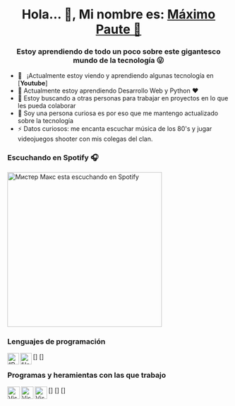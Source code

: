 <h1 align="center"> Hola... 👋, Mi nombre es: <a href="https://github.com/mapjx">Máximo Paute 🙂</a></h1>
<h3 align="center">Estoy aprendiendo de todo un poco sobre este gigantesco mundo de la tecnología 😜</h3>

- 🔭 &ensp;¡Actualmente estoy viendo y aprendiendo algunas tecnología en [**Youtube**]
- 🌱 Actualmente estoy aprendiendo Desarrollo Web y Python ❤️ 
- 👯 Estoy buscando a otras personas para trabajar en proyectos en lo que les pueda colaborar
- 🗿  Soy una persona curiosa es por eso que me mantengo actualizado sobre la tecnología
- ⚡ Datos curiosos: me encanta escuchar música de los 80's y jugar videojuegos shooter con mis colegas del clan.

### Escuchando en Spotify 🎧
[<img src="https://spotifynowplaying.vercel.app/api/spotify-playing" alt="Мистер Макс esta escuchando en Spotify" width="350" />](https://open.spotify.com/user/22xlpwqlkqs37mbz3pzdibucy)

### Lenguajes de programación
[<img align="left" alt=“Phyton” width="26px" src="https://cdn-icons-png.flaticon.com/512/919/919852.png" />]
[<img align="left" alt=“Java” width="26px" src="https://cdn-icons-png.flaticon.com/512/5968/5968282.png" />]

### Programas y heramientas con las que trabajo
[<img align="left" alt="Visual Studio Code" width="28px" src="https://cdn.icon-icons.com/icons2/478/PNG/512/sublime-text_47006.png?alt=media" />]
[<img align="left" alt="Visual Studio Code" width="28px" src="https://e1.pngegg.com/pngimages/119/386/png-clipart-clay-os-6-a-macos-icon-intellij-idea-ij-logo.png?alt=media" />]
[<img align="left" alt="Visual Studio Code" width="28px" src="https://cdn.icon-icons.com/icons2/2107/PNG/512/file_type_vscode_icon_130084.png?alt=media" />]
